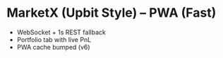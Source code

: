 # MarketX (Upbit Style) – PWA (Fast)
- WebSocket + 1s REST fallback
- Portfolio tab with live PnL
- PWA cache bumped (v6)
